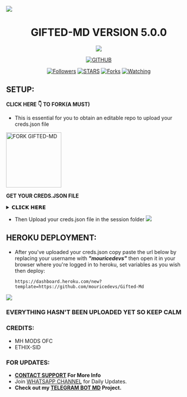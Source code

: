 <a><img src='https://i.imgur.com/LyHic3i.gif'/></a>
<h1 align="center"> GIFTED-MD VERSION 5.0.0  </h1>
<p align="center"> 
  <a><img src='https://i.imgur.com/LyHic3i.gif'/></a>

  <p align="center">
<a href="https://github.com/mouricedevs"><img title="GITHUB" src="https://img.shields.io/badge/GITHUB-GIFTED TECH-red.svg?style=for-the-badge&logo=github"></a>
<p/>
<p align="center">
<a href="https://github.com/mouricedevs?tab=followers"><img title="Followers" src="https://img.shields.io/github/followers/mouricedevs?label=Followers&style=social"></a>
<a href="https://github.com/mouricedevs/gifted-md/stargazers/"><img title="STARS" src="https://img.shields.io/github/stars/mouricedevs/gifted-md?&style=social"></a>
<a href="https://github.com/mouricedevs/gifted-md/network/members"><img title="Forks" src="https://img.shields.io/github/forks/mouricedevs/gifted-md?style=social"></a>
<a href="https://github.com/mouricedevs/gifted-md/watchers"><img title="Watching" src="https://img.shields.io/github/watchers/mouricedevs/gifted-md?label=Watching&style=social"></a>
  
## SETUP:

**CLICK HERE 👇 TO FORK(A MUST)**
- This is essential for you to obtain an editable repo to upload your creds.json file

<a href="https://github.com/mouricedevs/gifted-md/fork"><img src="https://img.shields.io/badge/FORK%20REPO%20HERE-purple" alt="FORK GIFTED-MD" width="150"></a>

**GET YOUR CREDS.JSON FILE**
<details>
<summary>𝗖𝗟𝗜𝗖𝗞 𝗛𝗘𝗥𝗘</summary>

<a href="https://web.giftedtechnexus.co.ke/bots/giftedmd/sessions/pair"><img src="https://img.shields.io/badge/PAIRING%20CODE-green" alt="Pairing Code" width="150"></a>

<a href="https://replit.com/@mouriceonyango0/Giftedv5-PairCode?v=1"><img src="https://img.shields.io/badge/REPLIT%20PAIRING-blue" alt="Pairing Code" width="150"></a>

<a href="https://github.com/mouricedevs/creds-paircode#Run%20On%20Termux"><img src="https://img.shields.io/badge/TERMUX%20PAIRING-red" alt="Pairing Code" width="150"></a>

<a href="https://github.com/codespaces/new/mouricedevs/Creds-PairCode?skip_quickstart=true&machine=standardLinux32gb&repo=821208415&ref=main&geo=EuropeWest"><img src="https://img.shields.io/badge/USING%20CODESPACE-silver" alt="Pairing Code" width="150"></a>
</details>

- Then Upload your creds.json file in the session folder
<a><img src='https://i.imgur.com/LyHic3i.gif'/></a>
## HEROKU DEPLOYMENT:
- After you've uploaded your creds.json copy paste the url below by replacing your username with ***"mouricedevs"*** then open it in your browser where you're logged in to heroku, set variables as you wish then deploy:
  ```
  https://dashboard.heroku.com/new?template=https://github.com/mouricedevs/Gifted-Md
  ```
<a><img src='https://i.imgur.com/LyHic3i.gif'/></a>
### EVERYTHING HASN'T BEEN UPLOADED YET SO KEEP CALM

### CREDITS:
- MH MODS OFC
- ETHIX-SID

### FOR UPDATES:
- **[CONTACT SUPPORT](https://t.me/mouricedevs) For More Info**
- Join [WHATSAPP CHANNEL](https://whatsapp.com/channel/0029VaYauR9ISTkHTj4xvi1l) for Daily Updates.
- **Check out my [TELEGRAM BOT MD](https://web.giftedtechnexus.co.ke/bots/tg-bot) Project.**
